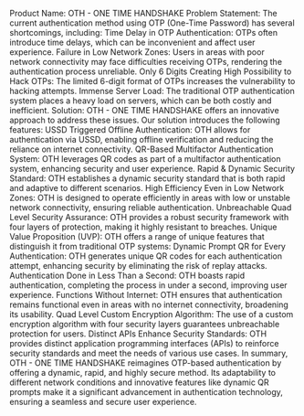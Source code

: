 Product Name: OTH - ONE TIME HANDSHAKE
Problem Statement:
The current authentication method using OTP (One-Time Password) has several shortcomings, including:
Time Delay in OTP Authentication: OTPs often introduce time delays, which can be inconvenient and affect user experience.
Failure in Low Network Zones: Users in areas with poor network connectivity may face difficulties receiving OTPs, rendering the authentication
process unreliable.
Only 6 Digits Creating High Possibility to Hack OTPs: The limited 6-digit format of OTPs increases the vulnerability to hacking attempts.
Immense Server Load: The traditional OTP authentication system places a heavy load on servers, which can be both costly and inefficient.
Solution:
OTH - ONE TIME HANDSHAKE offers an innovative approach to address these issues. Our solution introduces the following features:
USSD Triggered Offline Authentication: OTH allows for authentication via USSD, enabling offline verification and reducing the reliance on internet
connectivity.
QR-Based Multifactor Authentication System: OTH leverages QR codes as part of a multifactor authentication system, enhancing security and user
experience.
Rapid & Dynamic Security Standard: OTH establishes a dynamic security standard that is both rapid and adaptive to different scenarios.
High Efficiency Even in Low Network Zones: OTH is designed to operate efficiently in areas with low or unstable network connectivity, ensuring
reliable authentication.
Unbreachable Quad Level Security Assurance: OTH provides a robust security framework with four layers of protection, making it highly resistant to
breaches.
Unique Value Proposition (UVP):
OTH offers a range of unique features that distinguish it from traditional OTP systems:
Dynamic Prompt QR for Every Authentication: OTH generates unique QR codes for each authentication attempt, enhancing security by eliminating
the risk of replay attacks.
Authentication Done in Less Than a Second: OTH boasts rapid authentication, completing the process in under a second, improving user
experience.
Functions Without Internet: OTH ensures that authentication remains functional even in areas with no internet connectivity, broadening its usability.
Quad Level Custom Encryption Algorithm: The use of a custom encryption algorithm with four security layers guarantees unbreachable protection for
users.
Distinct APIs Enhance Security Standards: OTH provides distinct application programming interfaces (APIs) to reinforce security standards and
meet the needs of various use cases.
In summary, OTH - ONE TIME HANDSHAKE reimagines OTP-based authentication by offering a dynamic, rapid, and highly secure method. Its
adaptability to different network conditions and innovative features like dynamic QR prompts make it a significant advancement in authentication
technology, ensuring a seamless and secure user experience.
